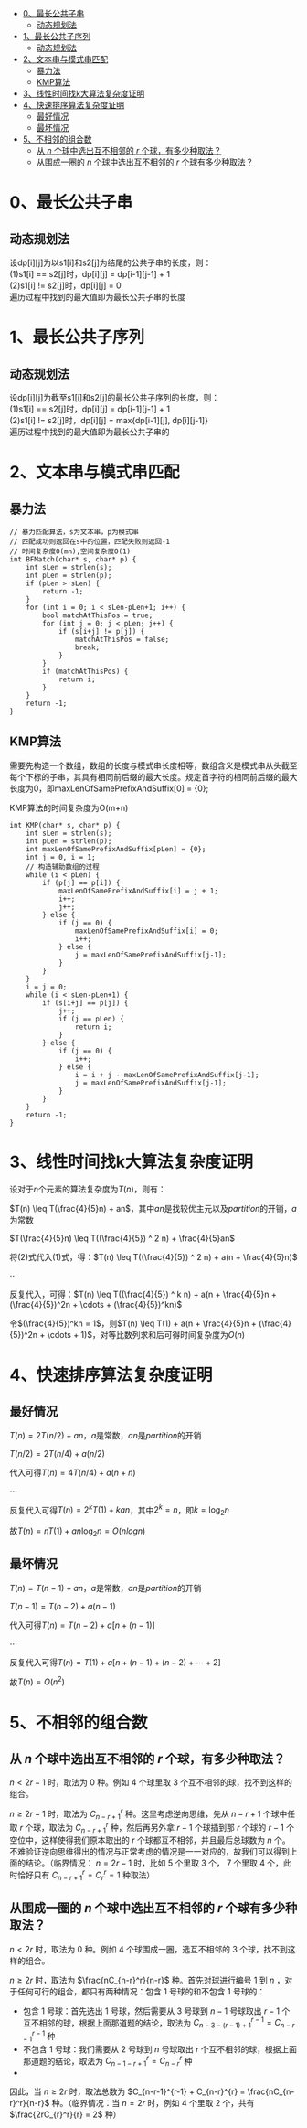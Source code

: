 - [0、最长公共子串](#0最长公共子串)
  - [动态规划法](#动态规划法)
- [1、最长公共子序列](#1最长公共子序列)
  - [动态规划法](#动态规划法-1)
- [2、文本串与模式串匹配](#2文本串与模式串匹配)
  - [暴力法](#暴力法)
  - [KMP算法](#kmp算法)
- [3、线性时间找k大算法复杂度证明](#3线性时间找k大算法复杂度证明)
- [4、快速排序算法复杂度证明](#4快速排序算法复杂度证明)
  - [最好情况](#最好情况)
  - [最坏情况](#最坏情况)
- [5、不相邻的组合数](#5不相邻的组合数)
  - [从 $n$ 个球中选出互不相邻的 $r$ 个球，有多少种取法？](#从-n-个球中选出互不相邻的-r-个球有多少种取法)
  - [从围成一圈的 $n$ 个球中选出互不相邻的 $r$ 个球有多少种取法？](#从围成一圈的-n-个球中选出互不相邻的-r-个球有多少种取法)
# 0、最长公共子串
## 动态规划法
设dp[i][j]为以s1[i]和s2[j]为结尾的公共子串的长度，则：  
(1)s1[i] == s2[j]时，dp[i][j] = dp[i-1][j-1] + 1  
(2)s1[i] != s2[j]时，dp[i][j] = 0  
遍历过程中找到的最大值即为最长公共子串的长度

# 1、最长公共子序列
## 动态规划法
设dp[i][j]为截至s1[i]和s2[j]的最长公共子序列的长度，则：  
(1)s1[i] == s2[j]时，dp[i][j] = dp[i-1][j-1] + 1  
(2)s1[i] != s2[j]时，dp[i][j] = max{dp[i-1][j], dp[i][j-1]}  
遍历过程中找到的最大值即为最长公共子串的

# 2、文本串与模式串匹配
## 暴力法
```
// 暴力匹配算法，s为文本串，p为模式串
// 匹配成功则返回在s中的位置，匹配失败则返回-1
// 时间复杂度O(mn),空间复杂度O(1)
int BFMatch(char* s, char* p) {
    int sLen = strlen(s);
    int pLen = strlen(p);
    if (pLen > sLen) {
        return -1;
    }
    for (int i = 0; i < sLen-pLen+1; i++) {
        bool matchAtThisPos = true;
        for (int j = 0; j < pLen; j++) {
            if (s[i+j] != p[j]) {
                matchAtThisPos = false;
                break;
            }
        }
        if (matchAtThisPos) {
            return i;
        }
    }
    return -1;
}
```
## KMP算法
需要先构造一个数组，数组的长度与模式串长度相等，数组含义是模式串从头截至每个下标的子串，其具有相同前后缀的最大长度。规定首字符的相同前后缀的最大长度为0，即maxLenOfSamePrefixAndSuffix[0] = {0};

KMP算法的时间复杂度为O(m+n)
```
int KMP(char* s, char* p) {
    int sLen = strlen(s);
    int pLen = strlen(p);
    int maxLenOfSamePrefixAndSuffix[pLen] = {0};
    int j = 0, i = 1;
    // 构造辅助数组的过程
    while (i < pLen) {
        if (p[j] == p[i]) {
            maxLenOfSamePrefixAndSuffix[i] = j + 1;
            i++;
            j++;
        } else {
            if (j == 0) {
                maxLenOfSamePrefixAndSuffix[i] = 0;
                i++;
            } else {
                j = maxLenOfSamePrefixAndSuffix[j-1];
            }
        }
    }
    i = j = 0;
    while (i < sLen-pLen+1) {
        if (s[i+j] == p[j]) {
            j++;
            if (j == pLen) {
                return i;
            }
        } else {
            if (j == 0) {
                i++;
            } else {
                i = i + j - maxLenOfSamePrefixAndSuffix[j-1];
                j = maxLenOfSamePrefixAndSuffix[j-1];
            }
        }
    }
    return -1;
}
```

# 3、线性时间找k大算法复杂度证明
设对于$n$个元素的算法复杂度为$T(n)$，则有：

$T(n) \leq T(\frac{4}{5}n) + an$，其中$an$是找较优主元以及$partition$的开销，$a$为常数

$T(\frac{4}{5}n) \leq T((\frac{4}{5}) ^ 2 n) + \frac{4}{5}an$

将$(2)$式代入$(1)$式，得：$T(n) \leq T((\frac{4}{5}) ^ 2 n) + a(n + \frac{4}{5}n)$

$\cdots$

反复代入，可得：$T(n) \leq T((\frac{4}{5}) ^ k n) + a(n + \frac{4}{5}n + (\frac{4}{5})^2n + \cdots + (\frac{4}{5})^kn)$

令$(\frac{4}{5})^kn = 1$，则$T(n) \leq T(1) + a(n + \frac{4}{5}n + (\frac{4}{5})^2n + \cdots + 1)$，对等比数列求和后可得时间复杂度为$O(n)$

# 4、快速排序算法复杂度证明
## 最好情况
$T(n) = 2T(n/2) + an$，$a$是常数，$an$是$partition$的开销

$T(n/2) = 2T(n/4) + a(n/2)$

代入可得$T(n) = 4T(n/4) + a(n + n)$

$\cdots$

反复代入可得$T(n) = 2^kT(1) + kan$，其中$2^k = n$，即$k = \log_2{n}$

故$T(n) = nT(1) + an\log_2{n} = O(nlogn)$

## 最坏情况
$T(n) = T(n-1) + an$，$a$是常数，$an$是$partition$的开销

$T(n-1) = T(n-2) + a(n-1)$

代入可得$T(n) = T(n-2) + a[n + (n-1)]$

$\cdots$

反复代入可得$T(n) = T(1) + a[n + (n-1) + (n-2) + \cdots + 2]$

故$T(n) = O(n^2)$

# 5、不相邻的组合数
## 从 $n$ 个球中选出互不相邻的 $r$ 个球，有多少种取法？
$n < 2r-1$ 时，取法为 $0$ 种。例如 $4$ 个球里取 $3$ 个互不相邻的球，找不到这样的组合。

$n \geq 2r-1$ 时，取法为 $C_{n-r+1}^r$ 种。这里考虑逆向思维，先从 $n-r+1$ 个球中任取 $r$ 个球，取法为 $C_{n-r+1}^r$ 种，然后再另外拿 $r-1$ 个球插到那 $r$ 个球的 $r-1$ 个空位中，这样使得我们原本取出的 $r$ 个球都互不相邻，并且最后总球数为 $n$ 个。不难验证逆向思维得出的情况与正常考虑的情况是一一对应的，故我们可以得到上面的结论。（临界情况： $n=2r-1$ 时，比如 $5$ 个里取 $3$ 个， $7$ 个里取 $4$ 个，此时恰好只有 $C_{n-r+1}^r = C_r^r = 1$ 种取法）

## 从围成一圈的 $n$ 个球中选出互不相邻的 $r$ 个球有多少种取法？
$n < 2r$ 时，取法为 $0$ 种。例如 $4$ 个球围成一圈，选互不相邻的 $3$ 个球，找不到这样的组合。

$n \geq 2r$ 时，取法为 $\frac{nC_{n-r}^r}{n-r}$ 种。首先对球进行编号 $1$ 到 $n$ ，对于任何可行的组合，都只有两种情况：包含 $1$ 号球的和不包含 $1$ 号球的：
   * 包含 $1$ 号球：首先选出 $1$ 号球，然后需要从 $3$ 号球到 $n-1$ 号球取出 $r-1$ 个互不相邻的球，根据上面那道题的结论，取法为 $C_{n-3-(r-1)+1}^{r-1} = C_{n-r-1}^{r-1}$ 种
   * 不包含 $1$ 号球：我们需要从 $2$ 号球到 $n$ 号球取出 $r$ 个互不相邻的球，根据上面那道题的结论，取法为 $C_{n-1-r+1}^{r} = C_{n-r}^{r}$ 种
   * 
因此，当 $n \geq 2r$ 时，取法总数为 $C_{n-r-1}^{r-1} + C_{n-r}^{r} = \frac{nC_{n-r}^r}{n-r}$ 种。（临界情况：当 $n=2r$ 时，例如 $4$ 个里取 $2$ 个，共有 $\frac{2rC_{r}^r}{r} = 2$ 种）